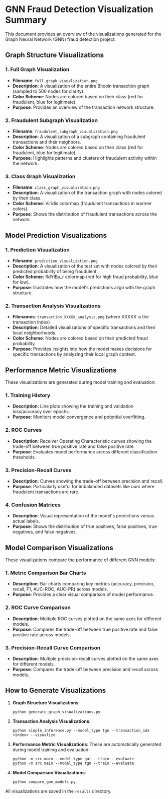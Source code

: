 # GNN Fraud Detection Visualization Summary

This document provides an overview of the visualizations generated for the Graph Neural Network (GNN) fraud detection project.

## Graph Structure Visualizations

### 1. Full Graph Visualization
- **Filename**: `full_graph_visualization.png`
- **Description**: A visualization of the entire Bitcoin transaction graph (sampled to 500 nodes for clarity).
- **Color Scheme**: Nodes are colored based on their class (red for fraudulent, blue for legitimate).
- **Purpose**: Provides an overview of the transaction network structure.

### 2. Fraudulent Subgraph Visualization
- **Filename**: `fraudulent_subgraph_visualization.png`
- **Description**: A visualization of a subgraph containing fraudulent transactions and their neighbors.
- **Color Scheme**: Nodes are colored based on their class (red for fraudulent, blue for legitimate).
- **Purpose**: Highlights patterns and clusters of fraudulent activity within the network.

### 3. Class Graph Visualization
- **Filename**: `class_graph_visualization.png`
- **Description**: A visualization of the transaction graph with nodes colored by their class.
- **Color Scheme**: Viridis colormap (fraudulent transactions in warmer colors).
- **Purpose**: Shows the distribution of fraudulent transactions across the network.

## Model Prediction Visualizations

### 1. Prediction Visualization
- **Filename**: `prediction_visualization.png`
- **Description**: A visualization of the test set with nodes colored by their predicted probability of being fraudulent.
- **Color Scheme**: RdYlBu_r colormap (red for high fraud probability, blue for low).
- **Purpose**: Illustrates how the model's predictions align with the graph structure.

### 2. Transaction Analysis Visualizations
- **Filenames**: `transaction_XXXXX_analysis.png` (where XXXXX is the transaction index)
- **Description**: Detailed visualizations of specific transactions and their local neighborhoods.
- **Color Scheme**: Nodes are colored based on their predicted fraud probability.
- **Purpose**: Provides insights into how the model makes decisions for specific transactions by analyzing their local graph context.

## Performance Metric Visualizations

These visualizations are generated during model training and evaluation:

### 1. Training History
- **Description**: Line plots showing the training and validation loss/accuracy over epochs.
- **Purpose**: Monitors model convergence and potential overfitting.

### 2. ROC Curves
- **Description**: Receiver Operating Characteristic curves showing the trade-off between true positive rate and false positive rate.
- **Purpose**: Evaluates model performance across different classification thresholds.

### 3. Precision-Recall Curves
- **Description**: Curves showing the trade-off between precision and recall.
- **Purpose**: Particularly useful for imbalanced datasets like ours where fraudulent transactions are rare.

### 4. Confusion Matrices
- **Description**: Visual representation of the model's predictions versus actual labels.
- **Purpose**: Shows the distribution of true positives, false positives, true negatives, and false negatives.

## Model Comparison Visualizations

These visualizations compare the performance of different GNN models:

### 1. Metric Comparison Bar Charts
- **Description**: Bar charts comparing key metrics (accuracy, precision, recall, F1, AUC-ROC, AUC-PR) across models.
- **Purpose**: Provides a clear visual comparison of model performance.

### 2. ROC Curve Comparison
- **Description**: Multiple ROC curves plotted on the same axes for different models.
- **Purpose**: Compares the trade-off between true positive rate and false positive rate across models.

### 3. Precision-Recall Curve Comparison
- **Description**: Multiple precision-recall curves plotted on the same axes for different models.
- **Purpose**: Compares the trade-off between precision and recall across models.

## How to Generate Visualizations

1. **Graph Structure Visualizations**:
   ```
   python generate_graph_visualizations.py
   ```

2. **Transaction Analysis Visualizations**:
   ```
   python simple_inference.py --model_type tgn --transaction_idx <index> --visualize
   ```

3. **Performance Metric Visualizations**:
   These are automatically generated during model training and evaluation:
   ```
   python -m src.main --model_type gat --train --evaluate
   python -m src.main --model_type tgn --train --evaluate
   ```

4. **Model Comparison Visualizations**:
   ```
   python compare_gnn_models.py
   ```

All visualizations are saved in the `results` directory.
